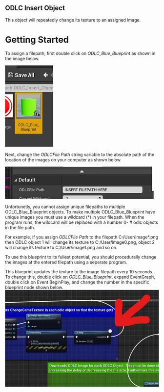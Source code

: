 ## ODLC Insert Object
This object will repeatedly change its texture to an assigned image.

# Getting Started

To assign a filepath, first double click on *ODLC_Blue_Blueprint* as shown in the image below.

![](https://github.com/MissouriMRR/Simulation-Assets/blob/bad632e45b052fc2e005902d679fe30278f64913/ODLC_Insert_Object/README_Images/Blueprint%20Object.png)

Next, change the *ODLCFile Path* string variable to the absolute path of the location of the images on your computer as shown below.

![](https://github.com/MissouriMRR/Simulation-Assets/blob/bad632e45b052fc2e005902d679fe30278f64913/ODLC_Insert_Object/README_Images/Filepath%20String.png)

Unfortunetly, you cannot assign unique filepaths to multiple ODLC_Blue_Blueprint objects. To make multiple ODLC_Blue_Blueprint have unique images you must use a wildcard (*) in your filepath. 
When the program runs, the wildcard will be replaced with a number 0- # odlc objects in the file path. 

For example, if you assign *ODLCFile Path* to the filepath C:/User/image*.png then ODLC object 1 will change its texture to C:/User/image0.png, object 2 will change its texture to C:/User/image1.png and so on.

To use this blueprint to its fullest potential, you should procedurally change the images at the entered filepath using a seperate program.

This blueprint updates the texture to the image filepath every 10 seconds. To change this, double click on *ODLC_Blue_Blueprint*, expand EventGraph, double click on Event BeginPlay, and change the number in the specific blueprint node shown below.
![](https://github.com/MissouriMRR/Simulation-Assets/blob/8fd19ae7d02ae46970efe0b6a5525929374e2988/ODLC_Insert_Object/README_Images/Delay.png)


